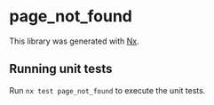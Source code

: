 # page_not_found

This library was generated with [Nx](https://nx.dev).

## Running unit tests

Run `nx test page_not_found` to execute the unit tests.

